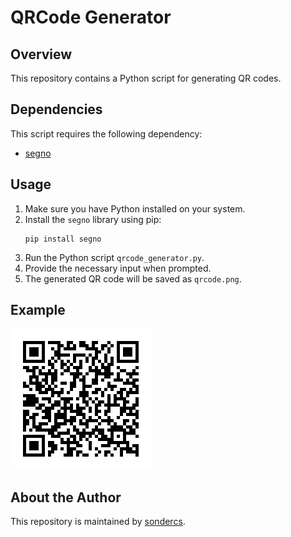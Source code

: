 # QRCode Generator

## Overview
This repository contains a Python script for generating QR codes.

## Dependencies
This script requires the following dependency:
- [segno](https://pypi.org/project/segno/)

## Usage
1. Make sure you have Python installed on your system.
2. Install the `segno` library using pip:
   ```
   pip install segno
   ```
3. Run the Python script `qrcode_generator.py`.
4. Provide the necessary input when prompted.
5. The generated QR code will be saved as `qrcode.png`.

## Example
![QR Code](qrcode.png)

## About the Author
This repository is maintained by [sondercs](https://github.com/sondercs).
